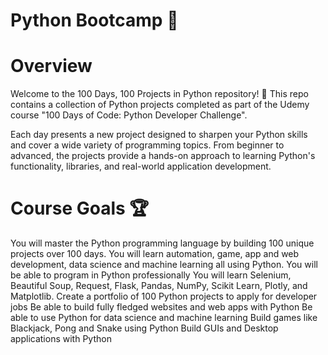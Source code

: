 # Python Bootcamp 🐍
# Overview
Welcome to the 100 Days, 100 Projects in Python repository! 🎉
This repo contains a collection of Python projects completed as part of the Udemy course "100 Days of Code: Python Developer Challenge".

Each day presents a new project designed to sharpen your Python skills and cover a wide variety of programming topics. From beginner to advanced, the projects provide a hands-on approach to learning Python's functionality, libraries, and real-world application development.
# Course Goals 🏆
You will master the Python programming language by building 100 unique projects over 100 days.
You will learn automation, game, app and web development, data science and machine learning all using Python.
You will be able to program in Python professionally
You will learn Selenium, Beautiful Soup, Request, Flask, Pandas, NumPy, Scikit Learn, Plotly, and Matplotlib.
Create a portfolio of 100 Python projects to apply for developer jobs
Be able to build fully fledged websites and web apps with Python
Be able to use Python for data science and machine learning
Build games like Blackjack, Pong and Snake using Python
Build GUIs and Desktop applications with Python
